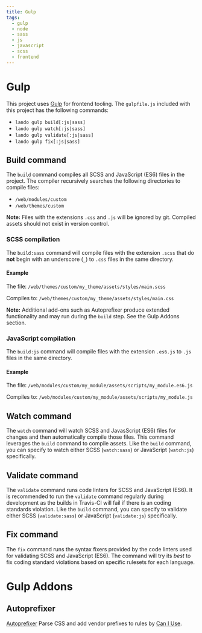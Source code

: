 ```yaml
---
title: Gulp
tags:
  - gulp
  - node
  - sass
  - js
  - javascript
  - scss
  - frontend
---
```

# Gulp

This project uses [Gulp][] for frontend tooling. The `gulpfile.js` included with
this project has the following commands:

* `lando gulp build[:js|sass]`
* `lando gulp watch[:js|sass]`
* `lando gulp validate[:js|sass]`
* `lando gulp fix[:js|sass]`

## Build command

The `build` command compiles all SCSS and JavaScript (ES6) files in the project.
The compiler recursively searches the following directories to compile files:

* `/web/modules/custom`
* `/web/themes/custom`

**Note:** Files with the extensions `.css` and `.js` will be ignored by git.
Compiled assets should not exist in version control.

### SCSS compilation

The `build:sass` command will compile files with the extension `.scss` that do
**not** begin with an underscore (`_`) to `.css` files in the same directory.

#### Example

The file:
`/web/themes/custom/my_theme/assets/styles/main.scss`

Compiles to:
`/web/themes/custom/my_theme/assets/styles/main.css`

**Note:** Additional add-ons such as Autoprefixer produce extended functionality
and may run during the `build` step. See the Gulp Addons section.

### JavaScript compilation

The `build:js` command will compile files with the extension `.es6.js` to `.js`
files in the same directory.

#### Example

The file:
`/web/modules/custom/my_module/assets/scripts/my_module.es6.js`

Compiles to:
`/web/modules/custom/my_module/assets/scripts/my_module.js`

## Watch command

The `watch` command will watch SCSS and JavasScript (ES6) files for changes and
then automatically compile those files. This command leverages the `build`
command to compile assets. Like the `build` command, you can specify to watch
either SCSS (`watch:sass`) or JavaScript (`watch:js`) specifically.

## Validate command

The `validate` command runs code linters for SCSS and JavaScript (ES6). It is
recommended to run the `validate` command regularly during development as the
builds in Travis-CI will fail if there is an coding standards violation. Like
the `build` command, you can specify to validate either SCSS (`validate:sass`)
or JavaScript (`validate:js`) specifically.

## Fix command

The `fix` command runs the syntax fixers provided by the code linters used for
validating SCSS and JavaScript (ES6). The command will try its _best_ to fix
coding standard violations based on specific rulesets for each language.

# Gulp Addons

## Autoprefixer
[Autoprefixer][] Parse CSS and add vendor prefixes to rules by [Can I Use][].

[Gulp]: https://gulpjs.com/
[Autoprefixer]: https://github.com/postcss/autoprefixer
[Can I Use]: https://caniuse.com/
